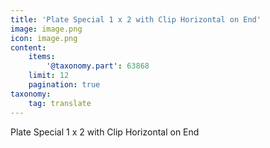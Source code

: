 ```yaml
---
title: 'Plate Special 1 x 2 with Clip Horizontal on End'
image: image.png
icon: image.png
content:
    items:
        '@taxonomy.part': 63868
    limit: 12
    pagination: true
taxonomy:
    tag: translate
---
```


Plate Special 1 x 2 with Clip Horizontal on End
